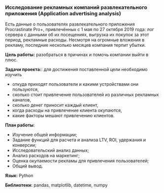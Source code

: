 ### Исследование рекламных компаний развлекательного приложения (Application advertising analysis)

Есть данные о пользователях развлекательного приложения Procrastinate Pro+, привлечённых с 1 мая по 27 октября 2019 года: лог сервера с данными об их посещениях, выгрузка их покупок за этот период, рекламные расходы. Несмотря на огромные вложения в рекламу, последние несколько месяцев компания терпит убытки.

**Цель работы:** разобраться в причинах и помочь компании выйти в плюс.

**Задачи проекта:**: для достижения поставленной цели необходимо изучить

* откуда приходят пользователи и какими устройствами они пользуются,
* сколько стоит привлечение пользователей из различных рекламных каналов,
* сколько денег приносит каждый клиент,
* когда расходы на привлечение клиента окупаются,
* какие факторы мешают привлечению клиентов.

**План работы**:

* Изучение общей информации;
* Задание функций для расчета и анализа LTV, ROI, удержания и конверсии;
* Исследовательский анализ данных;
* Анализ расходов на маркетинг;
* Оценка окупаемости рекламы для привлечения пользователей;
* Общий вывод.

**Язык:** Python

**Библиотеки:** pandas, matplotlib, datetime, numpy
